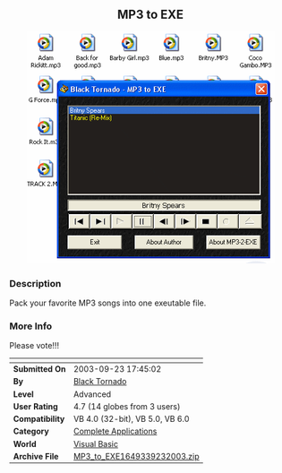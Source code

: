 ﻿<div align="center">

## MP3 to EXE

<img src="PIC20039231744259948.gif">
</div>

### Description

Pack your favorite MP3 songs into one exeutable file.
 
### More Info
 
Please vote!!!


<span>             |<span>
---                |---
**Submitted On**   |2003-09-23 17:45:02
**By**             |[Black Tornado](https://github.com/Planet-Source-Code/PSCIndex/blob/master/ByAuthor/black-tornado.md)
**Level**          |Advanced
**User Rating**    |4.7 (14 globes from 3 users)
**Compatibility**  |VB 4\.0 \(32\-bit\), VB 5\.0, VB 6\.0
**Category**       |[Complete Applications](https://github.com/Planet-Source-Code/PSCIndex/blob/master/ByCategory/complete-applications__1-27.md)
**World**          |[Visual Basic](https://github.com/Planet-Source-Code/PSCIndex/blob/master/ByWorld/visual-basic.md)
**Archive File**   |[MP3\_to\_EXE1649339232003\.zip](https://github.com/Planet-Source-Code/black-tornado-mp3-to-exe__1-48727/archive/master.zip)








